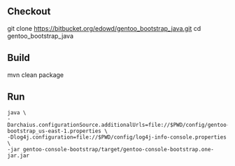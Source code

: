 
## Checkout

git clone https://bitbucket.org/edowd/gentoo_bootstrap_java.git
cd gentoo_bootstrap_java

## Build

mvn clean package

## Run

```
java \
-Darchaius.configurationSource.additionalUrls=file://$PWD/config/gentoo-bootstrap_us-east-1.properties \
-Dlog4j.configuration=file://$PWD/config/log4j-info-console.properties \
-jar gentoo-console-bootstrap/target/gentoo-console-bootstrap.one-jar.jar
```

